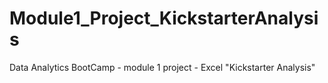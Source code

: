 # Module1_Project_KickstarterAnalysis
Data Analytics BootCamp - module 1 project - Excel "Kickstarter Analysis"

